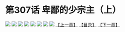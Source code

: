 # 第307话 卑鄙的少宗主（上）
![](https://mhpic.xiaomingtaiji.net/comic/D/斗破苍穹拆分版/307话/1.jpg-zymk.middle.webp)
![](https://mhpic.xiaomingtaiji.net/comic/D/斗破苍穹拆分版/307话/2.jpg-zymk.middle.webp)
![](https://mhpic.xiaomingtaiji.net/comic/D/斗破苍穹拆分版/307话/3.jpg-zymk.middle.webp)
![](https://mhpic.xiaomingtaiji.net/comic/D/斗破苍穹拆分版/307话/4.jpg-zymk.middle.webp)
![](https://mhpic.xiaomingtaiji.net/comic/D/斗破苍穹拆分版/307话/5.jpg-zymk.middle.webp)
![](https://mhpic.xiaomingtaiji.net/comic/D/斗破苍穹拆分版/307话/6.jpg-zymk.middle.webp)
![](https://mhpic.xiaomingtaiji.net/comic/D/斗破苍穹拆分版/307话/7.jpg-zymk.middle.webp)
![](https://mhpic.xiaomingtaiji.net/comic/D/斗破苍穹拆分版/307话/8.jpg-zymk.middle.webp)
[【上一章】](./306.md)
[【目录】](./READMD.md)
[【下一章】](./308.md)
